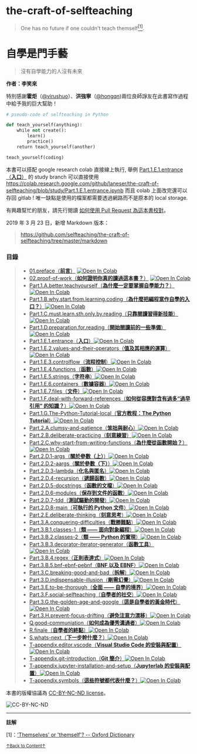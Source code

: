 # the-craft-of-selfteaching

> One has no future if one couldn't teach themself<a href='#fn1' name='fn1b'><sup>[1]</sup></a>.

# 自學是門手藝

> 沒有自學能力的人沒有未來

**作者：李笑來**

特別感謝**霍炬**（[@virushuo](https://github.com/virushuo)）、**洪強寧**（[@hongqn](https://github.com/hongqn))兩位良師諍友在此書寫作過程中給予我的巨大幫助！

```python
# pseudo-code of selfteaching in Python

def teach_yourself(anything):
    while not create():
        learn()
        practice()
    return teach_yourself(another)

teach_yourself(coding)
```

本書可以搭配 google research colab 直接線上執行, 舉例
[Part.1.E.1.entrance（**入口**）](Part.1.E.1.entrance.ipynb)
的 study branch 可以直接使用 <https://colab.research.google.com/github/laneser/the-craft-of-selfteaching/blob/study/Part.1.E.1.entrance.ipynb>
而且 colab 上面改完還可以存回 gitlab ! 唯一缺點是使用的檔案都需要透過網路而不是原本的 local storage.

有興趣幫忙的朋友，請先行閱讀 [如何使用 Pull Request 為這本書校對](02.proof-of-work.ipynb)。

2019 年 3 月 23 日，新增 Markdown 版本：

> https://github.com/selfteaching/the-craft-of-selfteaching/tree/master/markdown

### 目錄

> - [01.preface（**前言**）](01.preface.ipynb) [![Open In Colab](https://colab.research.google.com/assets/colab-badge.svg)](https://colab.research.google.com/github/laneser/the-craft-of-selfteaching/blob/study/01.preface.ipynb)
> - [02.proof-of-work（**如何證明你真的讀過這本書？**）](02.proof-of-work.ipynb) [![Open In Colab](https://colab.research.google.com/assets/colab-badge.svg)](https://colab.research.google.com/github/laneser/the-craft-of-selfteaching/blob/study/02.proof-of-work.ipynb)
> - [Part.1.A.better.teachyourself（**為什麼一定要掌握自學能力？**）](Part.1.A.better.teachyourself.ipynb) [![Open In Colab](https://colab.research.google.com/assets/colab-badge.svg)](https://colab.research.google.com/github/laneser/the-craft-of-selfteaching/blob/study/Part.1.A.better.teachyourself.ipynb)
> - [Part.1.B.why.start.from.learning.coding（**為什麼把編程當作自學的入口？**）](Part.1.B.why.start.from.learning.coding.ipynb)[![Open In Colab](https://colab.research.google.com/assets/colab-badge.svg)](https://colab.research.google.com/github/laneser/the-craft-of-selfteaching/blob/study/Part.1.B.why.start.from.learning.coding.ipynb)
> - [Part.1.C.must.learn.sth.only.by.reading（**只靠閱讀習得新技能**）](Part.1.C.must.learn.sth.only.by.reading.ipynb)[![Open In Colab](https://colab.research.google.com/assets/colab-badge.svg)](https://colab.research.google.com/github/laneser/the-craft-of-selfteaching/blob/study/Part.1.C.must.learn.sth.only.by.reading.ipynb)
> - [Part.1.D.preparation.for.reading（**開始閱讀前的一些準備**）](Part.1.D.preparation.for.reading.ipynb)[![Open In Colab](https://colab.research.google.com/assets/colab-badge.svg)](https://colab.research.google.com/github/laneser/the-craft-of-selfteaching/blob/study/Part.1.D.preparation.for.reading.ipynb)
> - [Part.1.E.1.entrance（**入口**）](Part.1.E.1.entrance.ipynb)[![Open In Colab](https://colab.research.google.com/assets/colab-badge.svg)](https://colab.research.google.com/github/laneser/the-craft-of-selfteaching/blob/study/Part.1.E.1.entrance.ipynb)
> - [Part.1.E.2.values-and-their-operators（**值及其相應的運算**）](Part.1.E.2.values-and-their-operators.ipynb)[![Open In Colab](https://colab.research.google.com/assets/colab-badge.svg)](https://colab.research.google.com/github/laneser/the-craft-of-selfteaching/blob/study/Part.1.E.2.values-and-their-operators.ipynb)
> - [Part.1.E.3.controlflow（**流程控制**）](Part.1.E.3.controlflow.ipynb)[![Open In Colab](https://colab.research.google.com/assets/colab-badge.svg)](https://colab.research.google.com/github/laneser/the-craft-of-selfteaching/blob/study/Part.1.E.3.controlflow.ipynb)
> - [Part.1.E.4.functions（**函數**）](Part.1.E.4.functions.ipynb)[![Open In Colab](https://colab.research.google.com/assets/colab-badge.svg)](https://colab.research.google.com/github/laneser/the-craft-of-selfteaching/blob/study/Part.1.E.4.functions.ipynb)
> - [Part.1.E.5.strings（**字符串**）](Part.1.E.5.strings.ipynb)[![Open In Colab](https://colab.research.google.com/assets/colab-badge.svg)](https://colab.research.google.com/github/laneser/the-craft-of-selfteaching/blob/study/Part.1.E.5.strings.ipynb)
> - [Part.1.E.6.containers（**數據容器**）](Part.1.E.6.containers.ipynb)[![Open In Colab](https://colab.research.google.com/assets/colab-badge.svg)](https://colab.research.google.com/github/laneser/the-craft-of-selfteaching/blob/study/Part.1.E.6.containers.ipynb)
> - [Part.1.E.7.files（**文件**）](Part.1.E.7.files.ipynb)[![Open In Colab](https://colab.research.google.com/assets/colab-badge.svg)](https://colab.research.google.com/github/laneser/the-craft-of-selfteaching/blob/study/Part.1.E.7.files.ipynb)
> - [Part.1.F.deal-with-forward-references（**如何從容應對含有過多“過早引用” 的知識？**）](Part.1.F.deal-with-forward-references.ipynb)[![Open In Colab](https://colab.research.google.com/assets/colab-badge.svg)](https://colab.research.google.com/github/laneser/the-craft-of-selfteaching/blob/study/Part.1.F.deal-with-forward-references.ipynb)
> - [Part.1.G.The-Python-Tutorial-local（**官方教程：The Python Tutorial**）](Part.1.G.The-Python-Tutorial-local.ipynb)[![Open In Colab](https://colab.research.google.com/assets/colab-badge.svg)](https://colab.research.google.com/github/laneser/the-craft-of-selfteaching/blob/study/Part.1.G.The-Python-Tutorial-local.ipynb)
> - [Part.2.A.clumsy-and-patience（**笨拙與耐心**）](Part.2.A.clumsy-and-patience.ipynb)[![Open In Colab](https://colab.research.google.com/assets/colab-badge.svg)](https://colab.research.google.com/github/laneser/the-craft-of-selfteaching/blob/study/Part.2.A.clumsy-and-patience.ipynb)
> - [Part.2.B.deliberate-practicing（**刻意練習**）](Part.2.B.deliberate-practicing.ipynb)[![Open In Colab](https://colab.research.google.com/assets/colab-badge.svg)](https://colab.research.google.com/github/laneser/the-craft-of-selfteaching/blob/study/Part.2.B.deliberate-practicing.ipynb)
> - [Part.2.C.why-start-from-writing-functions（**為什麼從函數開始？**）](Part.2.C.why-start-from-writing-functions.ipynb)[![Open In Colab](https://colab.research.google.com/assets/colab-badge.svg)](https://colab.research.google.com/github/laneser/the-craft-of-selfteaching/blob/study/Part.2.C.why-start-from-writing-functions.ipynb)
> - [Part.2.D.1-args（**關於參數（上）**）](Part.2.D.1-args.ipynb)[![Open In Colab](https://colab.research.google.com/assets/colab-badge.svg)](https://colab.research.google.com/github/laneser/the-craft-of-selfteaching/blob/study/Part.2.D.1-args.ipynb)
> - [Part.2.D.2-aargs（**關於參數（下）**）](Part.2.D.2-aargs.ipynb)[![Open In Colab](https://colab.research.google.com/assets/colab-badge.svg)](https://colab.research.google.com/github/laneser/the-craft-of-selfteaching/blob/study/Part.2.D.2-aargs.ipynb)
> - [Part.2.D.3-lambda（**化名與匿名**）](Part.2.D.3-lambda.ipynb)[![Open In Colab](https://colab.research.google.com/assets/colab-badge.svg)](https://colab.research.google.com/github/laneser/the-craft-of-selfteaching/blob/study/Part.2.D.3-lambda.ipynb)
> - [Part.2.D.4-recursion（**遞歸函數**）](Part.2.D.4-recursion.ipynb)[![Open In Colab](https://colab.research.google.com/assets/colab-badge.svg)](https://colab.research.google.com/github/laneser/the-craft-of-selfteaching/blob/study/Part.2.D.4-recursion.ipynb)
> - [Part.2.D.5-docstrings（**函數的文檔**）](Part.2.D.5-docstrings.ipynb)[![Open In Colab](https://colab.research.google.com/assets/colab-badge.svg)](https://colab.research.google.com/github/laneser/the-craft-of-selfteaching/blob/study/Part.2.D.5-docstrings.ipynb)
> - [Part.2.D.6-modules（**保存到文件的函數**）](Part.2.D.6-modules.ipynb)[![Open In Colab](https://colab.research.google.com/assets/colab-badge.svg)](https://colab.research.google.com/github/laneser/the-craft-of-selfteaching/blob/study/Part.2.D.6-modules.ipynb)
> - [Part.2.D.7-tdd（**測試驅動的開發**）](Part.2.D.7-tdd.ipynb)[![Open In Colab](https://colab.research.google.com/assets/colab-badge.svg)](https://colab.research.google.com/github/laneser/the-craft-of-selfteaching/blob/study/Part.2.D.7-tdd.ipynb)
> - [Part.2.D.8-main（**可執行的 Python 文件**）](Part.2.D.8-main.ipynb)[![Open In Colab](https://colab.research.google.com/assets/colab-badge.svg)](https://colab.research.google.com/github/laneser/the-craft-of-selfteaching/blob/study/Part.2.D.8-main.ipynb)
> - [Part.2.E.deliberate-thinking（**刻意思考**）](Part.2.E.deliberate-thinking.ipynb)[![Open In Colab](https://colab.research.google.com/assets/colab-badge.svg)](https://colab.research.google.com/github/laneser/the-craft-of-selfteaching/blob/study/Part.2.E.deliberate-thinking.ipynb)
> - [Part.3.A.conquering-difficulties（**戰勝難點**）](Part.3.A.conquering-difficulties.ipynb)[![Open In Colab](https://colab.research.google.com/assets/colab-badge.svg)](https://colab.research.google.com/github/laneser/the-craft-of-selfteaching/blob/study/Part.3.A.conquering-difficulties.ipynb)
> - [Part.3.B.1.classes-1（**類 —— 面向對象編程**）](Part.3.B.1.classes-1.ipynb)[![Open In Colab](https://colab.research.google.com/assets/colab-badge.svg)](https://colab.research.google.com/github/laneser/the-craft-of-selfteaching/blob/study/Part.3.B.1.classes-1.ipynb)
> - [Part.3.B.2.classes-2（**類 —— Python 的實現**）](Part.3.B.2.classes-2.ipynb)[![Open In Colab](https://colab.research.google.com/assets/colab-badge.svg)](https://colab.research.google.com/github/laneser/the-craft-of-selfteaching/blob/study/Part.3.B.2.classes-2.ipynb)
> - [Part.3.B.3.decorator-iterator-generator（**函數工具**）](Part.3.B.3.decorator-iterator-generator.ipynb)[![Open In Colab](https://colab.research.google.com/assets/colab-badge.svg)](https://colab.research.google.com/github/laneser/the-craft-of-selfteaching/blob/study/Part.3.B.3.decorator-iterator-generator.ipynb)
> - [Part.3.B.4.regex（**正則表達式**）](Part.3.B.4.regex.ipynb)[![Open In Colab](https://colab.research.google.com/assets/colab-badge.svg)](https://colab.research.google.com/github/laneser/the-craft-of-selfteaching/blob/study/Part.3.B.4.regex.ipynb)
> - [Part.3.B.5.bnf-ebnf-pebnf（**BNF 以及 EBNF**）](Part.3.B.5.bnf-ebnf-pebnf.ipynb)[![Open In Colab](https://colab.research.google.com/assets/colab-badge.svg)](https://colab.research.google.com/github/laneser/the-craft-of-selfteaching/blob/study/Part.3.B.5.bnf-ebnf-pebnf.ipynb)
> - [Part.3.C.breaking-good-and-bad（**拆解**）](Part.3.C.breaking-good-and-bad.ipynb)[![Open In Colab](https://colab.research.google.com/assets/colab-badge.svg)](https://colab.research.google.com/github/laneser/the-craft-of-selfteaching/blob/study/Part.3.C.breaking-good-and-bad.ipynb)
> - [Part.3.D.indispensable-illusion（**剛需幻覺**）](Part.3.D.indispensable-illusion.ipynb)[![Open In Colab](https://colab.research.google.com/assets/colab-badge.svg)](https://colab.research.google.com/github/laneser/the-craft-of-selfteaching/blob/study/Part.3.D.indispensable-illusion.ipynb)
> - [Part.3.E.to-be-thorough（**全面 —— 自學的境界**）](Part.3.E.to-be-thorough.ipynb)[![Open In Colab](https://colab.research.google.com/assets/colab-badge.svg)](https://colab.research.google.com/github/laneser/the-craft-of-selfteaching/blob/study/Part.3.E.to-be-thorough.ipynb)
> - [Part.3.F.social-selfteaching（**自學者的社交**）](Part.3.F.social-selfteaching.ipynb)[![Open In Colab](https://colab.research.google.com/assets/colab-badge.svg)](https://colab.research.google.com/github/laneser/the-craft-of-selfteaching/blob/study/Part.3.F.social-selfteaching.ipynb)
> - [Part.3.G.the-golden-age-and-google（**這是自學者的黃金時代**）](Part.3.G.the-golden-age-and-google.ipynb)[![Open In Colab](https://colab.research.google.com/assets/colab-badge.svg)](https://colab.research.google.com/github/laneser/the-craft-of-selfteaching/blob/study/Part.3.G.the-golden-age-and-google.ipynb)
> - [Part.3.H.prevent-focus-drifting（**避免注意力漂移**）](Part.3.H.prevent-focus-drifting.ipynb)[![Open In Colab](https://colab.research.google.com/assets/colab-badge.svg)](https://colab.research.google.com/github/laneser/the-craft-of-selfteaching/blob/study/Part.3.H.prevent-focus-drifting.ipynb)
> - [Q.good-communiation（**如何成為優秀溝通者**）](Q.good-communiation.ipynb)[![Open In Colab](https://colab.research.google.com/assets/colab-badge.svg)](https://colab.research.google.com/github/laneser/the-craft-of-selfteaching/blob/study/Q.good-communiation.ipynb)
> - [R.finale（**自學者的終點**）](R.finale.ipynb)[![Open In Colab](https://colab.research.google.com/assets/colab-badge.svg)](https://colab.research.google.com/github/laneser/the-craft-of-selfteaching/blob/study/R.finale.ipynb)
> - [S.whats-next（**下一步幹什麼？**）](S.whats-next.ipynb)[![Open In Colab](https://colab.research.google.com/assets/colab-badge.svg)](https://colab.research.google.com/github/laneser/the-craft-of-selfteaching/blob/study/S.whats-next.ipynb)
> - [T-appendix.editor.vscode（**Visual Studio Code 的安裝與配置**）](T-appendix.editor.vscode.ipynb)[![Open In Colab](https://colab.research.google.com/assets/colab-badge.svg)](https://colab.research.google.com/github/laneser/the-craft-of-selfteaching/blob/study/T-appendix.editor.vscode.ipynb)
> - [T-appendix.git-introduction（**Git 簡介**）](T-appendix.git-introduction.ipynb)[![Open In Colab](https://colab.research.google.com/assets/colab-badge.svg)](https://colab.research.google.com/github/laneser/the-craft-of-selfteaching/blob/study/T-appendix.git-introduction.ipynb)
> - [T-appendix.jupyter-installation-and-setup（**Jupyterlab 的安裝與配置**）](T-appendix.jupyter-installation-and-setup.ipynb)[![Open In Colab](https://colab.research.google.com/assets/colab-badge.svg)](https://colab.research.google.com/github/laneser/the-craft-of-selfteaching/blob/study/T-appendix.jupyter-installation-and-setup.ipynb)
> - [T-appendix.symbols（**這些符號都代表什麼？**）](T-appendix.symbols.ipynb)[![Open In Colab](https://colab.research.google.com/assets/colab-badge.svg)](https://colab.research.google.com/github/laneser/the-craft-of-selfteaching/blob/study/T-appendix.symbols.ipynb)


本書的版權協議為 [CC-BY-NC-ND license](https://creativecommons.org/licenses/by-nc-nd/3.0/deed.zh)。

![CC-BY-NC-ND](images/CC-BY-NC-ND.png?raw=true)

-----
**註解**

<a name='fn1'>[1]</a>：['Themselves' or 'themself'? -- Oxford Dictionary](https://en.oxforddictionaries.com/usage/themselves-or-themself)

<a href='#fn1b'><small>↑Back to Content↑</small></a>
